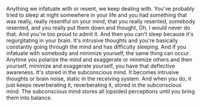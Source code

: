  Anything we infatuate with or resent, we keep dealing with. You've probably tried to sleep at night somewhere in your life and you had something that was really, really resentful on your mind, that you really resented, somebody resented, and you really put them down and thought, Oh, I would never do that. And you're too proud to admit it. And then you can't sleep because it's regurgitating in your brain. It's intrusive thoughts and you're basically constantly going through the mind and has difficulty sleeping. And if you infatuate with somebody and minimize yourself, the same thing can occur. Anytime you polarize the mind and exaggerate or minimize others and then yourself, minimize and exaggerate yourself, you have that deflective awareness. It's stored in the subconscious mind. It becomes intrusive thoughts or brain noise, static in the receiving system. And when you do, it just keeps reverberating it, reverberating it, stored in the subconscious mind. The subconscious mind stores all lopsided perceptions until you bring them into balance.